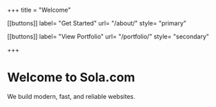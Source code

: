 +++
title = "Welcome"

[[buttons]]
    label= "Get Started"
    url= "/about/"
    style= "primary"
    
[[buttons]]
    label= "View Portfolio"
    url= "/portfolio/"
    style= "secondary"

+++

# Welcome to Sola.com
We build modern, fast, and reliable websites.